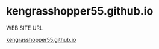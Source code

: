 # kengrasshopper55.github.io
WEB SITE URL

[kengrasshopper55.github.io](https://kengrasshopper55.github.io/)
